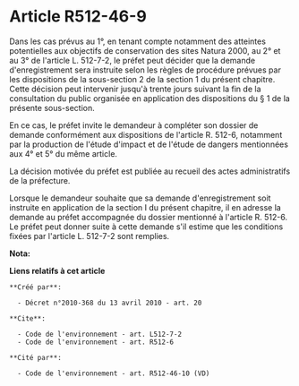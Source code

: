 # Article R512-46-9

Dans les cas prévus au 1°, en tenant compte notamment des atteintes potentielles aux objectifs de conservation des sites
Natura 2000, au 2° et au 3° de l'article L. 512-7-2, le préfet peut décider que la demande d'enregistrement sera instruite
selon les règles de procédure prévues par les dispositions de la sous-section 2 de la section 1 du présent chapitre. Cette
décision peut intervenir jusqu'à trente jours suivant la fin de la consultation du public organisée en application des
dispositions du § 1 de la présente sous-section. 

En ce cas, le préfet invite le demandeur à compléter son dossier de demande conformément aux dispositions de l'article R.
512-6, notamment par la production de l'étude d'impact et de l'étude de dangers mentionnées aux 4° et 5° du même article. 

La décision motivée du préfet est publiée au recueil des actes administratifs de la préfecture. 

Lorsque le demandeur souhaite que sa demande d'enregistrement soit instruite en application de la section I du présent
chapitre, il en adresse la demande au préfet accompagnée du dossier mentionné à l'article R. 512-6. Le préfet peut donner
suite à cette demande s'il estime que les conditions fixées par l'article L. 512-7-2 sont remplies.

**Nota:**



**Liens relatifs à cet article**

	**Créé par**:

	  - Décret n°2010-368 du 13 avril 2010 - art. 20

	**Cite**:

	  - Code de l'environnement - art. L512-7-2
	  - Code de l'environnement - art. R512-6

	**Cité par**:

	  - Code de l'environnement - art. R512-46-10 (VD)
